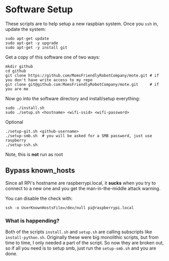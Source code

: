 # Software Setup

These scripts are to help setup a new raspbian system. Once you `ssh` in, update the system:

    sudo apt-get update
    sudo apt-get -y upgrade
    sudo apt-get -y install git

Get a copy of this software one of two ways:

    mkdir github
    cd github
    git clone https://github.com/MomsFriendlyRobotCompany/mote.git # if you don't have write access to my repo
    git clone git@github.com:MomsFriendlyRobotCompany/mote.git     # if you are me

Now go into the software directory and install/setup everything:

    sudo ./install.sh
    sudo ./setup.sh <hostname> <wifi-ssid> <wifi-password>

Optional

    ./setup-git.sh <github-username>
    ./setup-smb.sh  # you will be asked for a SMB password, just use raspberry
    ./setup-ssh.sh

Note, this is **not** run as root

## Bypass known_hosts

Since all RPi's hostname are raspberrypi.local, it **sucks** when you try to connect
to a new one and you get the man-in-the-middle attack warning.

You can disable the check with:

    ssh -o UserKnownHostsFile=/dev/null pi@raspberrypi.local

### What is happending?

Both of the scripts `install.sh` and `setup.sh` are calling subscripts like
`install-python.sh`. Originally these were big monolithic scripts, but from time
to time, I only needed a part of the script. So now they are broken out, so if
all you need is to setup smb, just run the `setup-smb.sh` and you are done.

